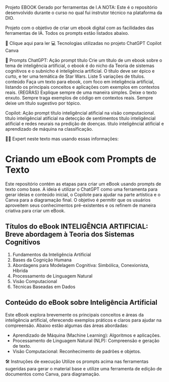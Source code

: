 Projeto EBOOK Gerado por ferramentas de I.A
 NOTA: Este é o repositório desenvolvido durante o curso no qual fui instrutor técnico na plataforma da DIO.

Projeto com o objetivo de criar um ebook digital com as facilidades das ferramentas de IA. Todos os prompts estão listados abaixo.

📕 Clique aqui para ler 
💻 Tecnologias utilizadas no projeto
ChatGPT
Copilot
Canva

🧠 Prompts
ChatGPT:
Ação	prompt
título	Crie um título de um ebook sobre o tema de inteligência artificial, o ebook é do nicho da Teoria de sistemas cognitivos e o subnicho é inteligência artificial. O título deve ser épico e curto, e ter uma temática de Star Wars. Liste 5 variações de títulos.
conteúdo	Faça um texto para ebook, com foco em inteligência artificial, listando os principais conceitos e aplicações com exemplos em contextos reais. {REGRAS} Explique sempre de uma maneira simples. Deixe o texto enxuto. Sempre traga exemplos de código em contextos reais. Sempre deixe um título sugestivo por tópico.

Copilot:
Ação	prompt
título	inteligêncial atificial na visão computacional.
título	inteligêncial atificial na detecção de sentimentos
título	inteligêncial atificial e redes neurais na predição de doenças.
título	inteligêncial atificial e aprendizado de máquina na classificação.

 
👨‍💻 Expert neste texto mas usando essas informações:
# Criando um eBook com Prompts de Texto

Este repositório contém as etapas para criar um eBook usando prompts de texto como base. A ideia é utilizar o ChatGPT como uma ferramenta para gerar ideias e conteúdo inicial, o Copilote para ajudar na parte artística e o Canva para a diagramação final. O objetivo é permitir que os usuários aproveitem seus conhecimentos pré-existentes e os refinem de maneira criativa para criar um eBook.

## Títulos do eBook INTELIGÊNCIA ARTIFICIAL: Breve abordagem à Teoria dos Sistemas Cognitivos

1. Fundamentos da Inteligência Artificial
2. Bases da Cognição Humana
3. Abordagens para Modelagem Cognitiva: Simbólica, Conexionista, Híbrida
4. Processamento de Linguagem Natural
5. Visão Computacional
6. Técnicas Baseadas em Dados

## Conteúdo do eBook sobre Inteligência Artificial

Este eBook explora brevemente os principais conceitos e áreas da inteligência artificial, oferecendo exemplos práticos e claros para ajudar na compreensão. Abaixo estão algumas das áreas abordadas:

- Aprendizado de Máquina (Machine Learning): Algoritmos e aplicações.
- Processamento de Linguagem Natural (NLP): Compreensão e geração de texto.
- Visão Computacional: Reconhecimento de padrões e objetos.

🛠️ Instruções de execução
Utilize os prompts acima nas ferramentas sugeridas para gerar o material base e utilize uma ferramenta de edição de documentos como Canva, para diagramação.
